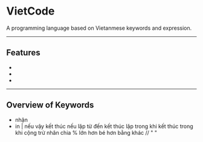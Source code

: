 # VietCode

A programming language based on Vietanmese keywords and expression.

---

## Features
-
-
-

---

## Overview of Keywords

- nhận
- in
| nếu
vậy
kết thúc nếu
lặp từ
đến
kết thúc lặp
trong khi
kết thúc trong khi
cộng
trừ
nhân
chia
%
lớn hơn
bé hơn
bằng 
khác
//
" "
